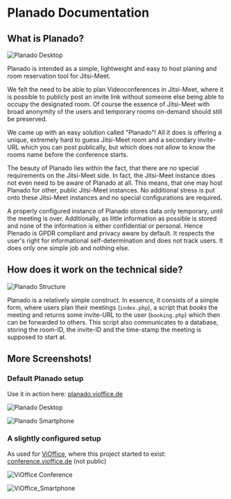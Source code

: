 # Planado Documentation

## What is Planado?

![Planado Desktop](./img/planado_desktop.jpg)

Planado is intended as a simple, lightweight and easy to host planing and room
reservation tool for Jitsi-Meet.

We felt the need to be able to plan Videoconferences in Jitsi-Meet, where it is
possible to publicly post an invite link without someone else being able to
occupy the designated room. Of course the essence of Jitsi-Meet with broad
anonymity of the users and temporary rooms on-demand should still be preserved.

We came up with an easy solution called "Planado"! All it does is offering a
unique, extremely hard to guess Jitsi-Meet room and a secondary invite-URL which
you can post publically, but which does not allow to know the rooms name before
the conference starts.

The beauty of Planado lies within the fact, that there are no special
requirements on the Jitsi-Meet side. In fact, the Jitsi-Meet instance does not
even need to be aware of Planado at all. This means, that one may host Planado
for other, public Jitsi-Meet instances. No additional stress is put onto these
Jitsi-Meet instances and no special configurations are required.

A properly configured instance of Planado stores data only temporary, until the
meeting is over. Additionally, as little information as possible is stored and
none of the information is either confidential or personal. Hence Plenado is
GPDR compliant and privacy aware by default. It respects the user's right for
informational self-determination and does not track users. It does only one
simple job and nothing else.

## How does it work on the technical side?

![Planado Structure](./img/planado_structure.jpg)

Planado is a relatively simple construct. In essence, it consists of a simple
form, where users plan their meetings (`index.php`), a script that _books_ the
meeting and returns some invite-URL to the user (`booking.php`) which then can
be forwarded to others. This script also communicates to a database, storing the
room-ID, the invite-ID and the time-stamp the meeting is supposed to start at.

## More Screenshots!

### Default Planado setup

Use it in action here: [planado.vioffice.de](https://planado.vioffice.de)

![Planado Desktop](./img/planado_desktop.jpg)

![Planado Smartphone](./img/planado_smartphone.jpg)

### A slightly configured setup

As used for [ViOffice](https://www.vioffice.de), where this project started to
exist: [conference.vioffice.de](https://conference.vioffice.de) (not public)

![ViOffice Conference](./img/vioffice_desktop.jpg)

![ViOffice_Smartphone](./img/vioffice_smartphone.jpg)
